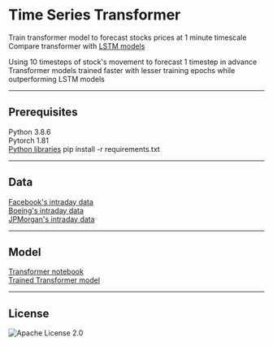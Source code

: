 # Time Series Transformer
Train transformer model to forecast stocks prices at 1 minute timescale  
Compare transformer with [LSTM models](https://github.com/ctxj/Financial-Time-Series/blob/main/lstm_fb.ipynb) 

Using 10 timesteps of stock's movement to forecast 1 timestep in advance  
Transformer models trained faster with lesser training epochs while outperforming LSTM models  

___

## Prerequisites
Python 3.8.6  
Pytorch 1.81  
[Python libraries](https://github.com/ctxj/Time-Series-Transformer-Pytorch/blob/main/requirements.txt) pip install -r requirements.txt  

___

## Data
[Facebook's intraday data](https://github.com/ctxj/Time-Series-Transformer-Pytorch/blob/main/FB_raw.csv)  
[Boeing's intraday data](https://github.com/ctxj/Time-Series-Transformer-Pytorch/blob/main/BA_raw.csv)  
[JPMorgan's intraday data](https://github.com/ctxj/Time-Series-Transformer-Pytorch/blob/main/JPM_raw.csv) 

___

## Model
[Transformer notebook](https://github.com/ctxj/Time-Series-Transformer-Pytorch/blob/main/transformer_model.ipynb)  
[Trained Transformer model](https://github.com/ctxj/Time-Series-Transformer-Pytorch/blob/main/transformer_ts.pth)

___

## License
![Apache License 2.0](https://img.shields.io/badge/License-Apache--License--2.0-yellow.svg)